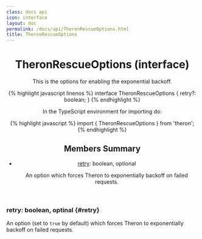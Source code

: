 ```yaml
---
class: docs api
icon: interface
layout: doc
permalink: /docs/api/TheronRescueOptions.html
title: TheronRescueOptions
---
```


<header class="summary" markdown="1">

# TheronRescueOptions (interface)

This is the options for enabling the exponential backoff.

{% highlight javascript linenos %}
interface TheronRescueOptions {
  retry?: boolean;
}
{% endhighlight %}

In the TypeScript environment for importing do:

{% highlight javascript %}
import { TheronRescueOptions } from 'theron';
{% endhighlight %}

## Members Summary

- [retry](#retry): boolean, optional

    An option which forces Theron to exponentially backoff on failed requests.

</header>

<section class="details" markdown="1">

### retry: boolean, optinal {#retry}

An option (set to `true` by default) which forces Theron to exponentially backoff on failed requests.

</section>
